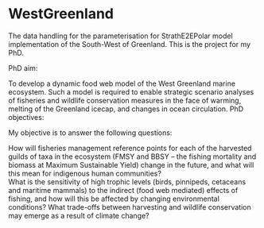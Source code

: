 # WestGreenland
The data handling for the parameterisation for StrathE2EPolar model implementation of the South-West of Greenland. This is the project for my PhD.

PhD aim:

To develop a dynamic food web model of the West Greenland marine ecosystem. Such a model is required to enable strategic scenario analyses of fisheries and wildlife conservation measures in the face of warming, melting of the Greenland icecap, and changes in ocean circulation. 
PhD objectives:

My objective is to answer the following questions:  

How will fisheries management reference points for each of the harvested guilds of taxa in the ecosystem (FMSY and BBSY – the fishing mortality and biomass at Maximum Sustainable Yield) change in the future, and what will this mean for indigenous human communities?  
What is the sensitivity of high trophic levels (birds, pinnipeds, cetaceans and maritime mammals) to the indirect (food web mediated) effects of fishing, and how will this be affected by changing environmental conditions? 
 What trade-offs between harvesting and wildlife conservation may emerge as a result of climate change?
